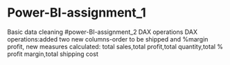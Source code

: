 # Power-BI-assignment_1
Basic data cleaning
#power-BI-assignment_2
DAX operations
DAX operations:added two new columns-order to be shipped and %margin profit, new measures calculated: total sales,total profit,total quantity,total % profit margin,total shipping cost
